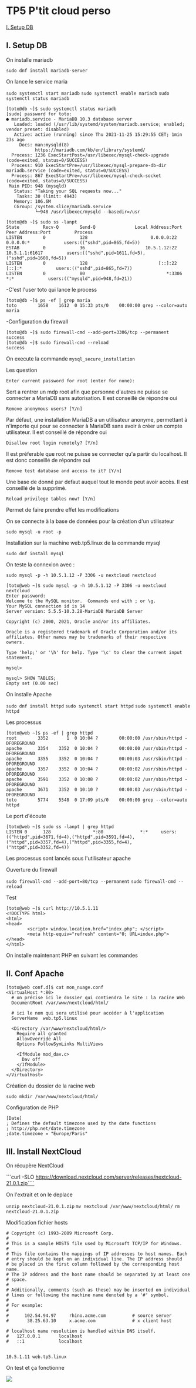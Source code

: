 # TP5 P'tit cloud perso

[I. Setup DB](#i-setup-db)

## I. Setup DB

On installe mariadb

```sudo dnf install mariadb-server```

On lance le service maria

```sudo systemctl start mariadb```
```sudo systemctl enable mariadb```
```sudo systemctl status mariadb```

```
[toto@db ~]$ sudo systemctl status mariadb
[sudo] password for toto:
● mariadb.service - MariaDB 10.3 database server
   Loaded: loaded (/usr/lib/systemd/system/mariadb.service; enabled; vendor preset: disabled)
   Active: active (running) since Thu 2021-11-25 15:29:55 CET; 1min 23s ago
     Docs: man:mysqld(8)
           https://mariadb.com/kb/en/library/systemd/
  Process: 1236 ExecStartPost=/usr/libexec/mysql-check-upgrade (code=exited, status=0/SUCCESS)
  Process: 910 ExecStartPre=/usr/libexec/mysql-prepare-db-dir mariadb.service (code=exited, status=0/SUCCESS)
  Process: 867 ExecStartPre=/usr/libexec/mysql-check-socket (code=exited, status=0/SUCCESS)
 Main PID: 948 (mysqld)
   Status: "Taking your SQL requests now..."
    Tasks: 30 (limit: 4943)
   Memory: 106.6M
   CGroup: /system.slice/mariadb.service
           └─948 /usr/libexec/mysqld --basedir=/usr

```

```
[toto@db ~]$ sudo ss -lanpt
State         Recv-Q        Send-Q               Local Address:Port               Peer Address:Port         Process
LISTEN        0             128                        0.0.0.0:22                      0.0.0.0:*             users:(("sshd",pid=865,fd=5))
ESTAB         0             36                       10.5.1.12:22                     10.5.1.1:61617         users:(("sshd",pid=1611,fd=5),("sshd",pid=1608,fd=5))
LISTEN        0             128                           [::]:22                         [::]:*             users:(("sshd",pid=865,fd=7))
LISTEN        0             80                               *:3306                          *:*             users:(("mysqld",pid=948,fd=21))

```

-C'est l'user toto qui lance le process

```
[toto@db ~]$ ps -ef | grep maria
toto        1658    1612  0 15:33 pts/0    00:00:00 grep --color=auto maria
```

-Configuration du firewall

```
[toto@db ~]$ sudo firewall-cmd --add-port=3306/tcp --permanent
success
[toto@db ~]$ sudo firewall-cmd --reload
success
```

On execute la commande ```mysql_secure_installation```

Les question

```Enter current password for root (enter for none):```

Sert a rentrer un mdp root afin que personne d'autres ne puisse se connecter a MariaDB sans autorisation. Il est conseillé de répondre oui 

```Remove anonymous users? [Y/n]```

Par défaut, une installation MariaDB a un utilisateur anonyme, permettant à n'importe qui pour se connecter à MariaDB sans avoir à créer un compte utilisateur. Il est conseillé de répondre oui

```Disallow root login remotely? [Y/n]```

Il est préferable que root ne puisse se connecter qu'a partir du localhost. Il est donc conseillé de répondre oui

```Remove test database and access to it? [Y/n]```

Une base de donné par defaut auquel tout le monde peut avoir accès. Il est conseillé de la supprimé.

```Reload privilege tables now? [Y/n]```

Permet de faire prendre effet les modifications


On se connecte à la base de données pour la création d'un utilisateur

```sudo mysql -u root -p```

Installation sur la machine web.tp5.linux de la commande mysql

```sudo dnf install mysql```

On teste la connexion avec :

```sudo mysql -p -h 10.5.1.12 -P 3306 -u nextcloud nextcloud```

```
[toto@web ~]$ sudo mysql -p -h 10.5.1.12 -P 3306 -u nextcloud nextcloud
Enter password:
Welcome to the MySQL monitor.  Commands end with ; or \g.
Your MySQL connection id is 14
Server version: 5.5.5-10.3.28-MariaDB MariaDB Server

Copyright (c) 2000, 2021, Oracle and/or its affiliates.

Oracle is a registered trademark of Oracle Corporation and/or its
affiliates. Other names may be trademarks of their respective
owners.

Type 'help;' or '\h' for help. Type '\c' to clear the current input statement.

mysql>
```
```
mysql> SHOW TABLES;
Empty set (0.00 sec)
```

On installe Apache

```sudo dnf install httpd```
```sudo systemctl start httpd```
```sudo systemctl enable httpd```

Les processus

```
[toto@web ~]$ ps -ef | grep httpd
root        3352       1  0 10:04 ?        00:00:00 /usr/sbin/httpd -DFOREGROUND
apache      3354    3352  0 10:04 ?        00:00:00 /usr/sbin/httpd -DFOREGROUND
apache      3355    3352  0 10:04 ?        00:00:03 /usr/sbin/httpd -DFOREGROUND
apache      3357    3352  0 10:04 ?        00:00:02 /usr/sbin/httpd -DFOREGROUND
apache      3591    3352  0 10:08 ?        00:00:02 /usr/sbin/httpd -DFOREGROUND
apache      3671    3352  0 10:10 ?        00:00:03 /usr/sbin/httpd -DFOREGROUND
toto        5774    5548  0 17:09 pts/0    00:00:00 grep --color=auto httpd
```

Le port d'écoute

```
[toto@web ~]$ sudo ss -lanpt | grep httpd
LISTEN 0      128                *:80              *:*     users:(("httpd",pid=3671,fd=4),("httpd",pid=3591,fd=4),("httpd",pid=3357,fd=4),("httpd",pid=3355,fd=4),("httpd",pid=3352,fd=4))
```

Les processus sont lancés sous l'utilisateur apache

Ouverture du firewall

```sudo firewall-cmd --add-port=80/tcp --permanent```
```sudo firewall-cmd --reload```

Test 

```
[toto@web ~]$ curl http://10.5.1.11
<!DOCTYPE html>
<html>
<head>
        <script> window.location.href="index.php"; </script>
        <meta http-equiv="refresh" content="0; URL=index.php">
</head>
</html>
```

On installe maintenant PHP en suivant les commandes

## II. Conf Apache


```
[toto@web conf.d]$ cat mon_nuage.conf
<VirtualHost *:80>
  # on précise ici le dossier qui contiendra le site : la racine Web
  DocumentRoot /var/www/nextcloud/html/  

  # ici le nom qui sera utilisé pour accéder à l'application
  ServerName  web.tp5.linux  

  <Directory /var/www/nextcloud/html/>
    Require all granted
    AllowOverride All
    Options FollowSymLinks MultiViews

    <IfModule mod_dav.c>
      Dav off
    </IfModule>
  </Directory>
</VirtualHost>
```

Création du dossier de la racine web

```sudo mkdir /var/www/nextcloud/html/```


Configuration de PHP

```
[Date]
; Defines the default timezone used by the date functions
; http://php.net/date.timezone
;date.timezone = "Europe/Paris"
```

## III. Install NextCloud

On récupère NextCloud

```curl -SLO https://download.nextcloud.com/server/releases/nextcloud-21.0.1.zip````

On l'extrait et on le deplace

```unzip nextcloud-21.0.1.zip```
```mv nextcloud /var/www/nextcloud/html/```
```rm nextcloud-21.0.1.zip```

Modification fichier hosts

```
# Copyright (c) 1993-2009 Microsoft Corp.
#
# This is a sample HOSTS file used by Microsoft TCP/IP for Windows.
#
# This file contains the mappings of IP addresses to host names. Each
# entry should be kept on an individual line. The IP address should
# be placed in the first column followed by the corresponding host name.
# The IP address and the host name should be separated by at least one
# space.
#
# Additionally, comments (such as these) may be inserted on individual
# lines or following the machine name denoted by a '#' symbol.
#
# For example:
#
#      102.54.94.97     rhino.acme.com          # source server
#       38.25.63.10     x.acme.com              # x client host

# localhost name resolution is handled within DNS itself.
#	127.0.0.1       localhost
#	::1             localhost


10.5.1.11 web.tp5.linux
```

On test et ça fonctionne

<img src="image tp5/1.png">





